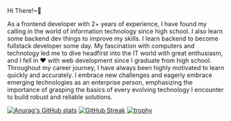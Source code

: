 Hi There!~👋

As a frontend developer with 2+ years of experience, I have found my calling in the world of information technology since high school. I also learn some backend dev things to improve my skills. I learn backend to become fullstack developer some day. My fascination with computers and technology led me to dive headfirst into the IT world with great enthusiasm, and I fell in ❤️️ with web development since I graduate from high school. Throughout my career journey, I have always been highly motivated to learn quickly and accurately. I embrace new challenges and eagerly embrace emerging technologies as an enterprise person, emphasizing the importance of grasping the basics of every evolving technology I encounter to build robust and reliable solutions.

[![Anurag's GitHub stats](https://github-readme-stats.vercel.app/api?username=lazuardifath&show_icons=true&theme=radical&hide_border=true)](https://github.com/anuraghazra/github-readme-stats)
[![GitHub Streak](http://github-readme-streak-stats.herokuapp.com?user=lazuardifath&theme=radical&card_width=375)](https://git.io/streak-stats)
[![trophy](https://github-profile-trophy.vercel.app/?username=ryo-ma&theme=radical&column=-1)](https://github.com/ryo-ma/github-profile-trophy)
<!--
**lazuardifath/lazuardifath** is a ✨ _special_ ✨ repository because its `README.md` (this file) appears on your GitHub profile.

Here are some ideas to get you started:

- 🔭 I’m currently working on ...
- 🌱 I’m currently learning ...
- 👯 I’m looking to collaborate on ...
- 🤔 I’m looking for help with ...
- 💬 Ask me about ...
- 📫 How to reach me: ...
- 😄 Pronouns: ...
- ⚡ Fun fact: ...
-->

